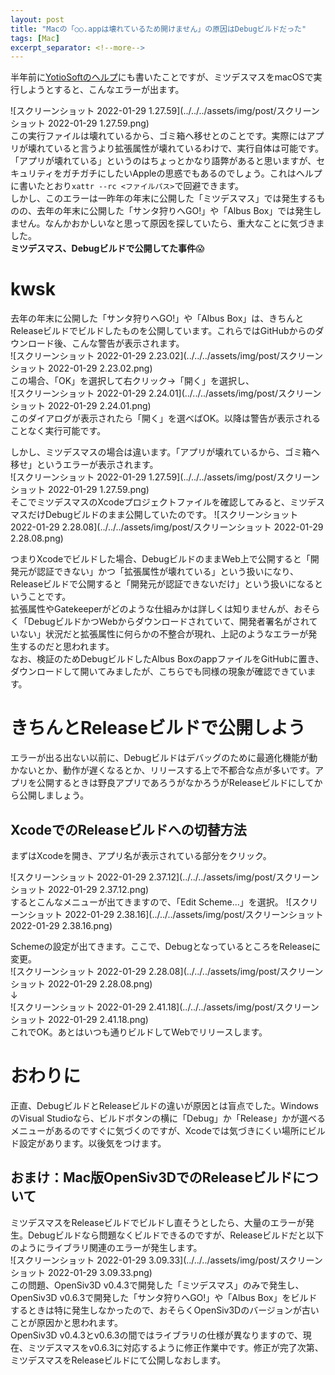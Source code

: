 ```yaml
---
layout: post
title: "Macの「○○.appは壊れているため開けません」の原因はDebugビルドだった"
tags: [Mac]
excerpt_separator: <!--more-->
---
```


半年前に[YotioSoftのヘルプ](https://yotiosoft.com/support/help/macos-blocked.html)にも書いたことですが、ミツデスマスをmacOSで実行しようとすると、こんなエラーが出ます。  

![スクリーンショット 2022-01-29 1.27.59](../../../assets/img/post/スクリーンショット 2022-01-29 1.27.59.png)  
この実行ファイルは壊れているから、ゴミ箱へ移せとのことです。実際にはアプリが壊れていると言うより拡張属性が壊れているわけで、実行自体は可能です。「アプリが壊れている」というのはちょっとかなり語弊があると思いますが、セキュリティをガチガチにしたいAppleの思惑でもあるのでしょう。これはヘルプに書いたとおり``xattr --rc <ファイルパス>``で回避できます。  
しかし、このエラーは一昨年の年末に公開した「ミツデスマス」では発生するものの、去年の年末に公開した「サンタ狩りへGO!」や「Albus Box」では発生しません。なんかおかしいなと思って原因を探していたら、重大なことに気づきました。  
**ミツデスマス、Debugビルドで公開してた事件**😱

<!--more-->  



# kwsk

去年の年末に公開した「サンタ狩りへGO!」や「Albus Box」は、きちんとReleaseビルドでビルドしたものを公開しています。これらではGitHubからのダウンロード後、こんな警告が表示されます。  
![スクリーンショット 2022-01-29 2.23.02](../../../assets/img/post/スクリーンショット 2022-01-29 2.23.02.png)  
この場合、「OK」を選択して右クリック→「開く」を選択し、  
![スクリーンショット 2022-01-29 2.24.01](../../../assets/img/post/スクリーンショット 2022-01-29 2.24.01.png)   
このダイアログが表示されたら「開く」を選べばOK。以降は警告が表示されることなく実行可能です。  

しかし、ミツデスマスの場合は違います。「アプリが壊れているから、ゴミ箱へ移せ」というエラーが表示されます。  
![スクリーンショット 2022-01-29 1.27.59](../../../assets/img/post/スクリーンショット 2022-01-29 1.27.59.png)  
そこでミツデスマスのXcodeプロジェクトファイルを確認してみると、ミツデスマスだけDebugビルドのまま公開していたのです。
![スクリーンショット 2022-01-29 2.28.08](../../../assets/img/post/スクリーンショット 2022-01-29 2.28.08.png)  

つまりXcodeでビルドした場合、DebugビルドのままWeb上で公開すると「開発元が認証できない」かつ「拡張属性が壊れている」という扱いになり、Releaseビルドで公開すると「開発元が認証できないだけ」という扱いになるということです。  
拡張属性やGatekeeperがどのような仕組みかは詳しくは知りませんが、おそらく「DebugビルドかつWebからダウンロードされていて、開発者署名がされていない」状況だと拡張属性に何らかの不整合が現れ、上記のようなエラーが発生するのだと思われます。  
なお、検証のためDebugビルドしたAlbus BoxのappファイルをGitHubに置き、ダウンロードして開いてみましたが、こちらでも同様の現象が確認できています。

# きちんとReleaseビルドで公開しよう

エラーが出る出ない以前に、Debugビルドはデバッグのために最適化機能が動かないとか、動作が遅くなるとか、リリースする上で不都合な点が多いです。アプリを公開するときは野良アプリであろうがなかろうがReleaseビルドにしてから公開しましょう。

## XcodeでのReleaseビルドへの切替方法

まずはXcodeを開き、アプリ名が表示されている部分をクリック。

![スクリーンショット 2022-01-29 2.37.12](../../../assets/img/post/スクリーンショット 2022-01-29 2.37.12.png)        
するとこんなメニューが出てきますので、「Edit Scheme...」を選択。
![スクリーンショット 2022-01-29 2.38.16](../../../assets/img/post/スクリーンショット 2022-01-29 2.38.16.png)  

Schemeの設定が出てきます。ここで、DebugとなっているところをReleaseに変更。  
![スクリーンショット 2022-01-29 2.28.08](../../../assets/img/post/スクリーンショット 2022-01-29 2.28.08.png)   
↓  
![スクリーンショット 2022-01-29 2.41.18](../../../assets/img/post/スクリーンショット 2022-01-29 2.41.18.png)  
これでOK。あとはいつも通りビルドしてWebでリリースします。

# おわりに

正直、DebugビルドとReleaseビルドの違いが原因とは盲点でした。WindowsのVisual Studioなら、ビルドボタンの横に「Debug」か「Release」かが選べるメニューがあるのですぐに気づくのですが、Xcodeでは気づきにくい場所にビルド設定があります。以後気をつけます。

## おまけ：Mac版OpenSiv3DでのReleaseビルドについて

ミツデスマスをReleaseビルドでビルドし直そうとしたら、大量のエラーが発生。Debugビルドなら問題なくビルドできるのですが、Releaseビルドだと以下のようにライブラリ関連のエラーが発生します。  
![スクリーンショット 2022-01-29 3.09.33](../../../assets/img/post/スクリーンショット 2022-01-29 3.09.33.png)  
この問題、OpenSiv3D v0.4.3で開発した「ミツデスマス」のみで発生し、OpenSiv3D v0.6.3で開発した「サンタ狩りへGO!」や「Albus Box」をビルドするときは特に発生しなかったので、おそらくOpenSiv3Dのバージョンが古いことが原因かと思われます。  
OpenSiv3D v0.4.3とv0.6.3の間ではライブラリの仕様が異なりますので、現在、ミツデスマスをv0.6.3に対応するように修正作業中です。修正が完了次第、ミツデスマスをReleaseビルドにて公開しなおします。
